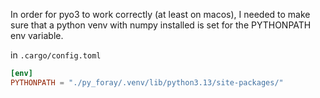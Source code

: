 In order for pyo3 to work correctly (at least on macos), I needed to make sure that a python venv with numpy installed is set for the PYTHONPATH env variable.

in `.cargo/config.toml`
```toml
[env]
PYTHONPATH = "./py_foray/.venv/lib/python3.13/site-packages/"
```
